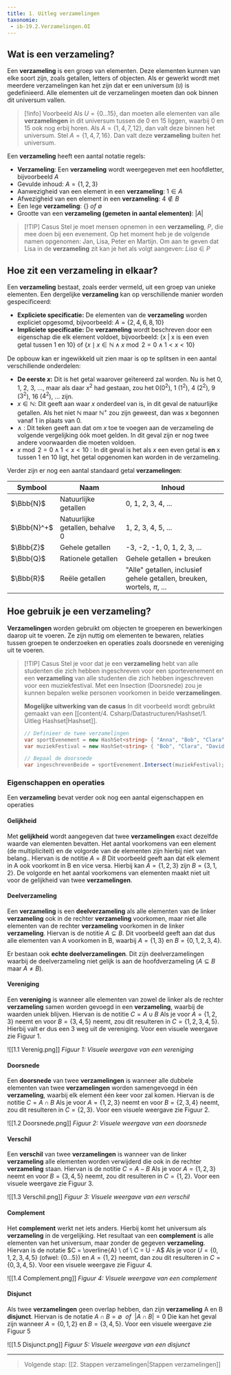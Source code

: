 ```yaml
---
title: 1. Uitleg verzamelingen
taxonomie: 
 - ib-19.2.Verzamelingen.OI
---
```


## Wat is een verzameling?
Een **verzameling** is een groep van elementen. Deze elementen kunnen van elke soort zijn, zoals getallen, letters of objecten. Als er gewerkt wordt met meerdere verzamelingen kan het zijn dat er een universum (`U`) is gedefinieerd. Alle elementen uit de verzamelingen moeten dan ook binnen dit universum vallen.

> [!info] Voorbeeld
> Als $U = \{0...15\}$, dan moeten alle elementen van alle **verzamelingen** in dit universum tussen de 0 en 15 liggen, waarbij 0 en 15 ook nog erbij horen. Als $A = \{1, 4, 7, 12\}$, dan valt deze binnen het universum. Stel $A = \{1, 4, 7, 16\}$. Dan valt deze **verzameling** buiten het universum.

Een **verzameling** heeft een aantal notatie regels:
- **Verzameling**: Een **verzameling** wordt weergegeven met een hoofdletter, bijvoorbeeld $A$
- Gevulde inhoud:  $A = \{1, 2, 3\}$
- Aanwezigheid van een element in een **verzameling**: $1 \in A$
- Afwezigheid van een element in een **verzameling**: $4 \notin B$
- Een lege **verzameling**: $\{\} \ of  \ {\emptyset}$
- Grootte van een **verzameling (gemeten in aantal elementen)**: $|A|$

> [!TIP] Casus
> Stel je moet mensen opnemen in een **verzameling**, $P$, die mee doen bij een evenement. Op het moment heb je de volgende namen opgenomen: Jan, Lisa, Peter en Martijn. Om aan te geven dat Lisa in de **verzameling** zit kan je het als volgt aangeven: $Lisa \in P$

## Hoe zit een verzameling in elkaar?
Een **verzameling** bestaat, zoals eerder vermeld, uit een groep van unieke elementen. Een dergelijke **verzameling** kan op verschillende manier worden gespecificeerd:
- **Expliciete specificatie:** De elementen van de **verzameling** worden expliciet opgesomd, bijvoorbeeld: $A = \{2, 4, 6, 8, 10\}$
- **Impliciete specificatie:** De **verzameling** wordt beschreven door een eigenschap die elk element voldoet, bijvoorbeeld: {x | x is een even getal tussen 1 en 10} of $\{ x \mid x\in \mathbb{N} \wedge x \bmod 2 = 0 \wedge 1 < x < 10 \}$

De opbouw kan er ingewikkeld uit zien maar is op te splitsen in een aantal verschillende onderdelen:
- **De eerste $x$:** Dit is het getal waarover geïtereerd zal worden. Nu is het 0, 1, 2, 3, ..., maar als daar $x^2$ had gestaan, zou het 0($0^2$), 1 ($1^2$), 4 ($2^2$), 9 ($3^2$), 16 ($4^2$), ... zijn.
- $x\in \mathbb{N}$: Dit geeft aan waar $x$ onderdeel van is, in dit geval de natuurlijke getallen. Als het niet $\mathbb{N}$ maar $\mathbb{N^+}$ zou zijn geweest, dan was x begonnen vanaf 1 in plaats van 0.
- $\wedge$ : Dit teken geeft aan dat om $x$ toe te voegen aan de verzameling de volgende vergelijking óók moet gelden. In dit geval zijn er nog twee andere voorwaarden die moeten voldoen.
- $x \bmod 2 = 0 \wedge 1 < x < 10$ : In dit geval is het als $x$ een even getal is **en** x tussen 1 en 10 ligt, het getal opgenomen kan worden in de verzameling.

Verder zijn er nog een aantal standaard getal **verzamelingen**:

| Symbool     | Naam                            | Inhoud                                                                   |
| ----------- | ------------------------------- | ------------------------------------------------------------------------ |
| $\Bbb{N}$   | Natuurlijke getallen            | 0, 1, 2, 3, 4, ...                                                       |
| $\Bbb{N}^+$ | Natuurlijke getallen, behalve 0 | 1, 2, 3, 4, 5, ...                                                       |
| $\Bbb{Z}$   | Gehele getallen                 | -3, -2, -1, 0, 1, 2, 3, ...                                              |
| $\Bbb{Q}$   | Rationele getallen              | Gehele getallen + breuken                                                |
| $\Bbb{R}$   | Reële getallen                  | "Alle" getallen, inclusief gehele getallen, breuken, wortels, $\pi$, ... |

## Hoe gebruik je een verzameling?
**Verzamelingen** worden gebruikt om objecten te groeperen en bewerkingen daarop uit te voeren. Ze zijn nuttig om elementen te bewaren, relaties tussen groepen te onderzoeken en operaties zoals doorsnede en vereniging uit te voeren.

> [!TIP] Casus
> Stel je voor dat je een **verzameling** hebt van alle studenten die zich hebben ingeschreven voor een sportevenement en een **verzameling** van alle studenten die zich hebben ingeschreven voor een muziekfestival. Μet een Insection (Doorsnede) zou je kunnen bepalen welke personen voorkomen in beide **verzamelingen**.
>
> **Mogelijke uitwerking van de casus**
> In dit voorbeeld wordt gebruikt gemaakt van een [[content/4. Csharp/Datastructuren/Hashset/1. Uitleg Hashset|Hashset]].
> ```csharp
> // Definieer de twee verzamelingen
> var sportEvenement = new HashSet<string> { "Anna", "Bob", "Clara" };
> var muziekFestival = new HashSet<string> { "Bob", "Clara", "David" };
> 
> // Bepaal de doorsnede
> var ingeschrevenBeide = sportEvenement.Intersect(muziekFestival); // ingeschrevenBeide = { "Bob", "Clara" }
> ```

### Eigenschappen en operaties
Een **verzameling** bevat verder ook nog een aantal eigenschappen en operaties

#### Gelijkheid
Met **gelijkheid** wordt aangegeven dat twee **verzamelingen** exact dezelfde waarde van elementen bevatten. Het aantal voorkomens van een element (de multipliciteit) en de volgorde van de elementen zijn hierbij niet van belang.. Hiervan is de notitie $A = B$
Dit voorbeeld geeft aan dat elk element in A ook voorkomt in B en vice versa. Hierbij kan $A = \{1, 2, 3\}$ zijn $B = \{3, 1, 2\}$. De volgorde en het aantal voorkomens van elementen maakt niet uit voor de gelijkheid van twee **verzamelingen**.

#### Deelverzameling
Een **verzameling** is een **deelverzameling** als alle elementen van de linker **verzameling** ook in de rechter **verzameling** voorkomen, maar niet alle elementen van de rechter **verzameling** voorkomen in de linker **verzameling**. Hiervan is de notitie $A \subseteq B$. Dit voorbeeld geeft aan dat dus alle elementen van A voorkomen in B, waarbij $A = \{1, 3\}$ en $B = \{0, 1, 2, 3, 4\}$.

Er bestaan ook **echte deelverzamelingen**. Dit zijn deelverzamelingen waarbij de deelverzameling niet gelijk is aan de hoofdverzameling ($A \subseteq B$ maar $A \not= B$).

#### Vereniging
Een **vereniging** is wanneer alle elementen van zowel de linker als de rechter **verzameling** samen worden gevoegd in een **verzameling**, waarbij de waarden uniek blijven. Hiervan is de notitie $C = A \cup B$
Als je voor $A = \{1, 2, 3\}$ neemt en voor $B = \{3, 4, 5\}$ neemt, zou dit resulteren in $C = \{1, 2, 3, 4, 5\}$. Hierbij valt er dus een $3$ weg uit de vereniging. Voor een visuele weergave zie Figuur 1.

![[1.1 Verenig.png]]
*Figuur 1: Visuele weergave van een vereniging*

#### Doorsnede
Een **doorsnede** van twee **verzamelingen** is wanneer alle dubbele elementen van twee **verzamelingen** worden samengevoegd in één **verzameling**, waarbij elk element één keer voor zal komen. Hiervan is de notitie $C = A \cap B$
Als je voor $A = \{1, 2, 3\}$ neemt en voor $B = \{2, 3, 4\}$ neemt, zou dit resulteren in $C = \{2, 3\}$. Voor een visuele weergave zie Figuur 2.

![[1.2 Doorsnede.png]]
*Figuur 2: Visuele weergave van een doorsnede*

#### Verschil
Een **verschil** van twee **verzamelingen** is wanneer van de linker **verzameling** alle elementen worden verwijderd die ook in de rechter **verzameling** staan. Hiervan is de notitie $C = A - B$
Als je voor $A = \{1, 2, 3\}$ neemt en voor $B = \{3, 4, 5\}$ neemt, zou dit resulteren in $C = \{1, 2\}$. Voor een visuele weergave zie Figuur 3.

![[1.3 Verschil.png]]
*Figuur 3: Visuele weergave van een verschil*

#### Complement
Het **complement** werkt net iets anders. Hierbij komt het universum als **verzameling** in de vergelijking. Het resultaat van een **complement** is alle elementen van het universum, maar zonder de gegeven **verzameling**. Hiervan is de notatie $C = \overline{A} \ of \ C = U - A$
Als je voor $U = \{0, 1, 2, 3, 4, 5\}$ (ofwel: $\{0 ... 5\}$) en $A = \{1, 2\}$ neemt, dan zou dit resulteren in $C = \{0, 3, 4, 5\}$. Voor een visuele weergave zie Figuur 4.

![[1.4 Complement.png]]
*Figuur 4: Visuele weergave van een complement*

#### Disjunct
Als twee **verzamelingen** geen overlap hebben, dan zijn **verzameling** A en B **disjunct**. Hiervan is de notatie $A \cap B = {\emptyset} \ \ of \ \ |A \cap B| = 0$
Die kan het geval zijn wanneer $A = \{0, 1, 2\}$ en $B = \{3, 4, 5\}$. Voor een visuele weergave zie Figuur 5

![[1.5 Disjunct.png]]
*Figuur 5: Visuele weergave van een disjunct*

---

> Volgende stap: [[2. Stappen verzamelingen|Stappen verzamelingen]]

